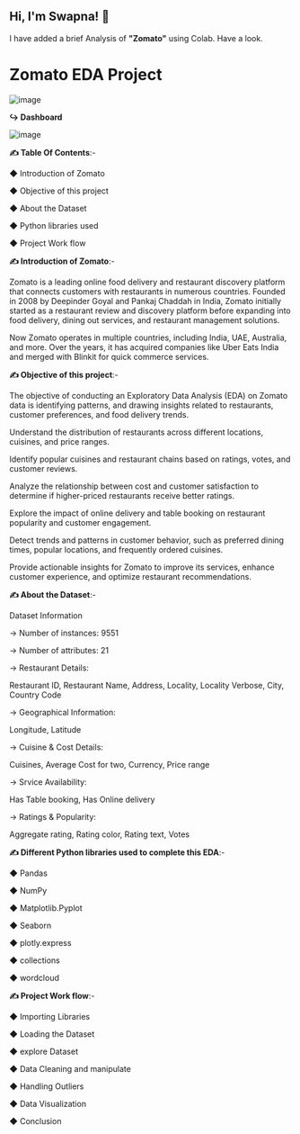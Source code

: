 ## Hi, I'm **Swapna!** 👋
I have added a brief Analysis of **"Zomato"** using Colab.
Have a look.
# Zomato EDA Project
![image](https://github.com/user-attachments/assets/3839ae54-27c4-4836-bbf1-835a048b74ae)







**↪ Dashboard**





![image](https://github.com/user-attachments/assets/f0f84608-e93c-440c-828e-2f67d6c432b3)







**✍️ Table Of Contents**:-


◆  Introduction of Zomato

◆  Objective of this project

◆  About the Dataset

◆  Python libraries used

◆  Project Work flow


**✍️ Introduction of Zomato**:-

Zomato is a leading online food delivery and restaurant discovery platform that connects customers with restaurants in numerous countries. Founded in 2008 by Deepinder Goyal and Pankaj Chaddah in India, Zomato initially started as a restaurant review and discovery platform before expanding into food delivery, dining out services, and restaurant management solutions.

 Now Zomato operates in multiple countries, including India, UAE, Australia, and more. Over the years, it has acquired companies like Uber Eats India and merged with Blinkit for quick commerce services.

 **✍️ Objective of this project**:-

The objective of conducting an Exploratory Data Analysis (EDA) on Zomato data is identifying patterns, and drawing insights related to restaurants, customer preferences, and food delivery trends.

Understand the distribution of restaurants across different locations, cuisines, and price ranges.

Identify popular cuisines and restaurant chains based on ratings, votes, and customer reviews.

Analyze the relationship between cost and customer satisfaction to determine if higher-priced restaurants receive better ratings.

Explore the impact of online delivery and table booking on restaurant popularity and customer engagement.

Detect trends and patterns in customer behavior, such as preferred dining times, popular locations, and frequently ordered cuisines.

Provide actionable insights for Zomato to improve its services, enhance customer experience, and optimize restaurant recommendations.


**✍️ About the Dataset**:- 

Dataset Information

→ Number of instances: 9551

→ Number of attributes: 21

→ Restaurant Details:

 Restaurant ID, Restaurant Name, Address, Locality, Locality Verbose, City, Country Code

→ Geographical Information:

 Longitude, Latitude

→ Cuisine & Cost Details:

 Cuisines, Average Cost for two, Currency, Price range

→ Srvice Availability:

 Has Table booking, Has Online delivery

→ Ratings & Popularity:

 Aggregate rating, Rating color, Rating text, Votes



**✍️ Different Python libraries used to complete this EDA**:-

◆ Pandas

◆ NumPy

◆ Matplotlib.Pyplot

◆ Seaborn

◆ plotly.express

◆ collections

◆ wordcloud



**✍️ Project Work flow**:-

◆  Importing Libraries

◆  Loading the Dataset

◆  explore Dataset

◆  Data Cleaning and manipulate

◆  Handling Outliers

◆  Data Visualization

◆  Conclusion




 




 







